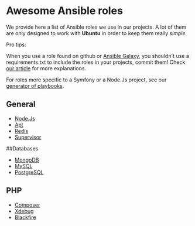 # Awesome Ansible roles

We provide here a list of Ansible roles we use in our projects. A lot of them are only designed to work with **Ubuntu** in order to keep them really *simple*.

Pro tips:

When you use a role found on github or [Ansible Galaxy](https://galaxy.ansible.com/),
you shouldn't use a requirements.txt to include the roles in your projects, commit them!
Check [our article](https://www.theodo.fr/blog/2015/10/best-practices-to-build-great-ansible-playbooks/) for more explanations.

For roles more specific to a Symfony or a Node.Js project, see our [generator of playbooks](https://github.com/fansible/tywin). 

## General

* [Node.Js](https://github.com/Stouts/Stouts.nodejs)
* [Apt](https://github.com/kosssi/ansible-role-apt)
* [Redis](https://github.com/Stouts/Stouts.redis)
* [Supervisor](https://github.com/fansible/ansible-role-supervisor)

##Databases

* [MongoDB](https://github.com/Stouts/Stouts.mongodb)
* [MySQL](https://github.com/geerlingguy/ansible-role-mysql)
* [PostgreSQL](https://github.com/ANXS/postgresql)


## PHP

* [Composer](https://github.com/kosssi/ansible-role-composer)
* [Xdebug](https://github.com/MaximeThoonsen/ansible-role-php-xdebug)
* [Blackfire](https://github.com/AbdoulNdiaye/ansible-role-blackfire)
